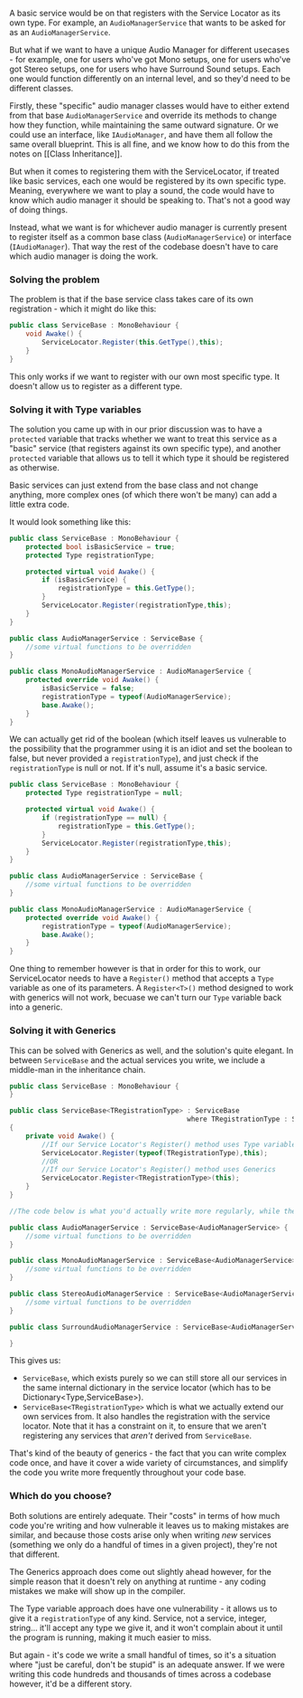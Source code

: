 A basic service would be on that registers with the Service Locator as its own type. For example, an `AudioManagerService` that wants to be asked for as an `AudioManagerService`.

But what if we want to have a unique Audio Manager for different usecases - for example, one for users who've got Mono setups, one for users who've got Stereo setups, one for users who have Surround Sound setups. Each one would function differently on an internal level, and so they'd need to be different classes.

Firstly, these "specific" audio manager classes would have to either extend from that base `AudioManagerService` and override its methods to change how they function, while maintaining the same outward signature. Or we could use an interface, like `IAudioManager`, and have them all follow the same overall blueprint. This is all fine, and we know how to do this from the notes on [[Class Inheritance]].

But when it comes to registering them with the ServiceLocator, if treated like basic services, each one would be registered by its own specific type. Meaning, everywhere we want to play a sound, the code would have to know which audio manager it should be speaking to. That's not a good way of doing things.

Instead, what we want is for whichever audio manager is currently present to register itself as a common base class (`AudioManagerService`) or interface (`IAudioManager`). That way the rest of the codebase doesn't have to care which audio manager is doing the work.

### Solving the problem

The problem is that if the base service class takes care of its own registration - which it might do like this:

```csharp
public class ServiceBase : MonoBehaviour {
	void Awake() {
		ServiceLocator.Register(this.GetType(),this);
	}
}
```

This only works if we want to register with our own most specific type. It doesn't allow us to register as a different type.

### Solving it with Type variables

The solution you came up with in our prior discussion was to have a `protected` variable that tracks whether we want to treat this service as a "basic" service (that registers against its own specific type), and another `protected` variable that allows us to tell it which type it should be registered as otherwise.

Basic services can just extend from the base class and not change anything, more complex ones (of which there won't be many) can add a little extra code.

It would look something like this:

```csharp
public class ServiceBase : MonoBehaviour {
	protected bool isBasicService = true;
	protected Type registrationType;

	protected virtual void Awake() {
		if (isBasicService) {
			registrationType = this.GetType();
		}
		ServiceLocator.Register(registrationType,this);
	}
}

public class AudioManagerService : ServiceBase {
	//some virtual functions to be overridden
}

public class MonoAudioManagerService : AudioManagerService {
	protected override void Awake() {
		isBasicService = false;
		registrationType = typeof(AudioManagerService);
		base.Awake();
	}
}
```

We can actually get rid of the boolean (which itself leaves us vulnerable to the possibility that the programmer using it is an idiot and set the boolean to false, but never provided a `registrationType`), and just check if the `registrationType` is null or not. If it's null, assume it's a basic service.

```csharp
public class ServiceBase : MonoBehaviour {
	protected Type registrationType = null;

	protected virtual void Awake() {
		if (registrationType == null) {
			registrationType = this.GetType();
		}
		ServiceLocator.Register(registrationType,this);
	}
}

public class AudioManagerService : ServiceBase {
	//some virtual functions to be overridden
}

public class MonoAudioManagerService : AudioManagerService {
	protected override void Awake() {
		registrationType = typeof(AudioManagerService);
		base.Awake();
	}
}
```

One thing to remember however is that in order for this to work, our ServiceLocator needs to have a `Register()` method that accepts a `Type` variable as one of its parameters. A `Register<T>()` method designed to work with generics will not work, becuase we can't turn our `Type` variable back into a generic.

### Solving it with Generics

This can be solved with Generics as well, and the solution's quite elegant. In between `ServiceBase` and the actual services you write, we include a middle-man in the inheritance chain.

```csharp
public class ServiceBase : MonoBehaviour {
}

public class ServiceBase<TRegistrationType> : ServiceBase
											where TRegistrationType : ServiceBase
{
	private void Awake() {
		//If our Service Locator's Register() method uses Type variables
		ServiceLocator.Register(typeof(TRegistrationType),this);
		//OR
		//If our Service Locator's Register() method uses Generics
		ServiceLocator.Register<TRegistrationType>(this);
	}
}

//The code below is what you'd actually write more regularly, while the code above is a one-time upfront cost.

public class AudioManagerService : ServiceBase<AudioManagerService> {
	//some virtual functions to be overridden
}

public class MonoAudioManagerService : ServiceBase<AudioManagerService> {
	//some virtual functions to be overridden
}

public class StereoAudioManagerService : ServiceBase<AudioManagerService> {
	//some virtual functions to be overridden
}

public class SurroundAudioManagerService : ServiceBase<AudioManagerService> {

}
```

This gives us:

- `ServiceBase`, which exists purely so we can still store all our services in the same internal dictionary in the service locator (which has to be Dictionary<Type,ServiceBase>).
- `ServiceBase<TRegistrationType>` which is what we actually extend our own services from. It also handles the registration with the service locator. Note that it has a constraint on it, to ensure that we aren't registering any services that *aren't* derived from `ServiceBase`.

That's kind of the beauty of generics - the fact that you can write complex code once, and have it cover a wide variety of circumstances, and simplify the code you write more frequently throughout your code base.

### Which do you choose?

Both solutions are entirely adequate. Their "costs" in terms of how much code you're writing and how vulnerable it leaves us to making mistakes are similar, and because those costs arise only when writing *new* services (something we only do a handful of times in a given project), they're not that different.

The Generics approach does come out slightly ahead however, for the simple reason that it doesn't rely on anything at runtime - any coding mistakes we make will show up in the compiler.

The Type variable approach does have one vulnerability - it allows us to give it a `registrationType` of any kind. Service, not a service, integer, string... it'll accept any type we give it, and it won't complain about it until the program is running, making it much easier to miss.

But again - it's code we write a small handful of times, so it's a situation where "just be careful, don't be stupid" is an adequate answer. If we were writing this code hundreds and thousands of times across a codebase however, it'd be a different story.